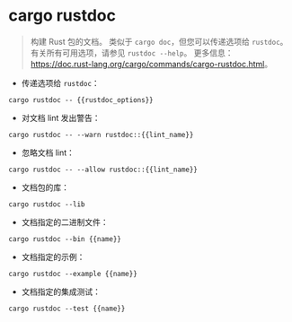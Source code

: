 # cargo rustdoc

> 构建 Rust 包的文档。
> 类似于 `cargo doc`，但您可以传递选项给 `rustdoc`。有关所有可用选项，请参见 `rustdoc --help`。
> 更多信息：<https://doc.rust-lang.org/cargo/commands/cargo-rustdoc.html>。

- 传递选项给 `rustdoc`：

`cargo rustdoc -- {{rustdoc_options}}`

- 对文档 lint 发出警告：

`cargo rustdoc -- --warn rustdoc::{{lint_name}}`

- 忽略文档 lint：

`cargo rustdoc -- --allow rustdoc::{{lint_name}}`

- 文档包的库：

`cargo rustdoc --lib`

- 文档指定的二进制文件：

`cargo rustdoc --bin {{name}}`

- 文档指定的示例：

`cargo rustdoc --example {{name}}`

- 文档指定的集成测试：

`cargo rustdoc --test {{name}}`